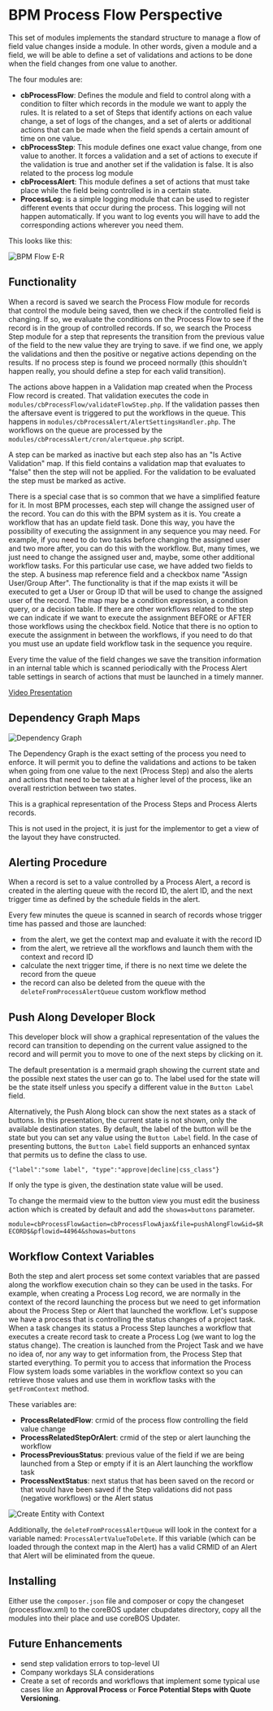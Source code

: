 # BPM Process Flow Perspective

This set of modules implements the standard structure to manage a flow of field value changes inside a module. In other words, given a module and a field, we will be able to define a set of validations and actions to be done when the field changes from one value to another.

The four modules are:

- **cbProcessFlow**: Defines the module and field to control along with a condition to filter which records in the module we want to apply the rules. It is related to a set of Steps that identify actions on each value change, a set of logs of the changes, and a set of alerts or additional actions that can be made when the field spends a certain amount of time on one value.
- **cbProcessStep**: This module defines one exact value change, from one value to another. It forces a validation and a set of actions to execute if the validation is true and another set if the validation is false. It is also related to the process log module
- **cbProcessAlert**: This module defines a set of actions that must take place while the field being controlled is in a certain state.
- **ProcessLog**: is a simple logging module that can be used to register different events that occur during the process. This logging will not happen automatically. If you want to log events you will have to add the corresponding actions wherever you need them.

This looks like this:

![BPM Flow E-R](cbProcessFlow.png?raw=true "BPM Flow E-R")

## Functionality

When a record is saved we search the Process Flow module for records that control the module being saved, then we check if the controlled field is changing. If so, we evaluate the conditions on the Process Flow to see if the record is in the group of controlled records. If so, we search the Process Step module for a step that represents the transition from the previous value of the field to the new value they are trying to save. if we find one, we apply the validations and then the positive or negative actions depending on the results. If no process step is found we proceed normally (this shouldn't happen really, you should define a step for each valid transition).

The actions above happen in a Validation map created when the Process Flow record is created. That validation executes the code in `modules/cbProcessFlow/validateFlowStep.php`. If the validation passes then the aftersave event is triggered to put the workflows in the queue. This happens in `modules/cbProcessAlert/AlertSettingsHandler.php`. The workflows on the queue are processed by the `modules/cbProcessAlert/cron/alertqueue.php` script.

A step can be marked as inactive but each step also has an "Is Active Validation" map. If this field contains a validation map that evaluates to "false" then the step will not be applied. For the validation to be evaluated the step must be marked as active.

There is a special case that is so common that we have a simplified feature for it. In most BPM processes, each step will change the assigned user of the record. You can do this with the BPM system as it is. You create a workflow that has an update field task. Done this way, you have the possibility of executing the assignment in any sequence you may need. For example, if you need to do two tasks before changing the assigned user and two more after, you can do this with the workflow. But, many times, we just need to change the assigned user and, maybe, some other additional workflow tasks. For this particular use case, we have added two fields to the step. A business map reference field and a checkbox name "Assign User/Group After". The functionality is that if the map exists it will be executed to get a User or Group ID that will be used to change the assigned user of the record. The map may be a condition expression, a condition query, or a decision table. If there are other workflows related to the step we can indicate if we want to execute the assignment BEFORE or AFTER those workflows using the checkbox field. Notice that there is no option to execute the assignment in between the workflows, if you need to do that you must use an update field workflow task in the sequence you require.

Every time the value of the field changes we save the transition information in an internal table which is scanned periodically with the Process Alert table settings in search of actions that must be launched in a timely manner.

[Video Presentation](https://youtu.be/QOKuNtXGls4)


## Dependency Graph Maps

![Dependency Graph](DependencyGraph.png?raw=true "Dependency Graph")

The Dependency Graph is the exact setting of the process you need to enforce. It will permit you to define the validations and actions to be taken when going from one value to the next (Process Step) and also the alerts and actions that need to be taken at a higher level of the process, like an overall restriction between two states.

This is a graphical representation of the Process Steps and Process Alerts records.

This is not used in the project, it is just for the implementor to get a view of the layout they have constructed.


## Alerting Procedure

When a record is set to a value controlled by a Process Alert, a record is created in the alerting queue with the record ID, the alert ID, and the next trigger time as defined by the schedule fields in the alert.

Every few minutes the queue is scanned in search of records whose trigger time has passed and those are launched:

- from the alert, we get the context map and evaluate it with the record ID
- from the alert, we retrieve all the workflows and launch them with the context and record ID
- calculate the next trigger time, if there is no next time we delete the record from the queue
- the record can also be deleted from the queue with the `deleteFromProcessAlertQueue` custom workflow method

## Push Along Developer Block

This developer block will show a graphical representation of the values the record can transition to depending on the current value assigned to the record and will permit you to move to one of the next steps by clicking on it.

The default presentation is a mermaid graph showing the current state and the possible next states the user can go to. The label used for the state will be the state itself unless you specify a different value in the `Button Label` field.

Alternatively, the Push Along block can show the next states as a stack of buttons. In this presentation, the current state is not shown, only the available destination states. By default, the label of the button will be the state but you can set any value using the `Button Label` field. In the case of presenting buttons, the `Button Label` field supports an enhanced syntax that permits us to define the class to use.

`{"label":"some label", "type":"approve|decline|css_class"}`

If only the type is given, the destination state value will be used.

To change the mermaid view to the button view you must edit the business action which is created by default and add the `showas=buttons` parameter.

`module=cbProcessFlow&action=cbProcessFlowAjax&file=pushAlongFlow&id=$RECORD$&pflowid=44964&showas=buttons`

## Workflow Context Variables

Both the step and alert process set some context variables that are passed along the workflow execution chain so they can be used in the tasks. For example, when creating a Process Log record, we are normally in the context of the record launching the process but we need to get information about the Process Step or Alert that launched the workflow. Let's suppose we have a process that is controlling the status changes of a project task. When a task changes its status a Process Step launches a workflow that executes a create record task to create a Process Log (we want to log the status change). The creation is launched from the Project Task and we have no idea of, nor any way to get information from, the Process Step that started everything. To permit you to access that information the Process Flow system loads some variables in the workflow context so you can retrieve those values and use them in workflow tasks with the `getFromContext` method.

These variables are:

- **ProcessRelatedFlow**: crmid of the process flow controlling the field value change
- **ProcessRelatedStepOrAlert**: crmid of the step or alert launching the workflow
- **ProcessPreviousStatus**: previous value of the field if we are being launched from a Step or empty if it is an Alert launching the workflow task
- **ProcessNextStatus**: next status that has been saved on the record or that would have been saved if the Step validations did not pass (negative workflows) or the Alert status

![Create Entity with Context](CreateEntityWithContext.png?raw=true "Create Entity with Context")

Additionally, the `deleteFromProcessAlertQueue` will look in the context for a variable named: `ProcessAlertValueToDelete`. If this variable (which can be loaded through the context map in the Alert) has a valid CRMID of an Alert that Alert will be eliminated from the queue.

## Installing

Either use the `composer.json` file and composer or copy the changeset (processflow.xml) to the coreBOS updater cbupdates directory, copy all the modules into their place and use coreBOS Updater.

## Future Enhancements

- send step validation errors to top-level UI
- Company workdays SLA considerations
- Create a set of records and workflows that implement some typical use cases like an **Approval Process** or **Force Potential Steps with Quote Versioning**.
